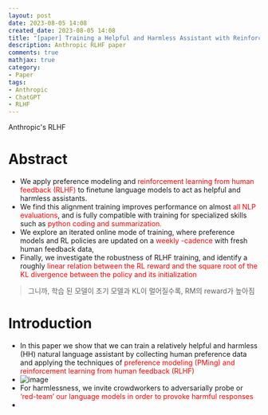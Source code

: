 ```yaml
---
layout: post
date: 2023-08-05 14:08
created_date: 2023-08-05 14:08
title: "[paper] Training a Helpful and Harmless Assistant with Reinforcement Learning from Human Feedback"
description: Anthropic RLHF paper
comments: true
mathjax: true
category:
- Paper
tags:
- Anthropic
- ChatGPT
- RLHF
---
```


Anthropic's RLHF
<!--more-->

<!-- <mark style='background-color:pink'> -->
<style>
r{color:Red}
o{color:Orange}
g{color:Green}
</style>

# Abstract
- We apply preference modeling and <r>reinforcement learning from human feedback (RLHF)</r> to finetune language models to act as helpful and harmless assistants.
- We find this alignment training improves performance on almost <r>all NLP evaluations</r>, and is fully compatible with training for specialized skills such as <r>python coding and summarization.</r>
- We explore an iterated online mode of training, where preference models and RL policies are updated on a <r>weekly -cadence</r> with fresh human feedback data, 
- Finally, we investigate the robustness of RLHF training, and identify a roughly <r>linear relation between the RL reward and the square root of the KL divergence between the policy and its initialization</r>
> 그니까, 학습 된 모델이 초기 모델과 KL이 멀어질수록, RM의 reward가 높아짐

# Introduction
- In this paper we show that we can train a relatively helpful and harmless (HH) natural language assistant by collecting human preference data and applying the techniques of <r>preference modeling (PMing) and reinforcement learning from human feedback (RLHF)</r>
- ![image](https://github.com/oglee815/oglee815.github.io/assets/18374514/b22e6aca-69f4-4b18-89f8-41fb0b9574d0)
- For harmlessness, we invite crowdworkers to adversarially probe or <r>‘red-team’ our language models in order to provoke harmful responses</r>
- 
